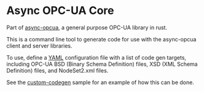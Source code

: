 # Async OPC-UA Core

Part of [async-opcua](https://crates.io/crates/async-opcua), a general purpose OPC-UA library in rust.

This is a command line tool to generate code for use with the async-opcua client and server libraries.

To use, define a [YAML](https://yaml.org/) configuration file with a list of code gen targets, including OPC-UA BSD (Binary Schema Definition) files, XSD (XML Schema Definition) files, and NodeSet2.xml files.

See the [custom-codegen](../samples/custom-codegen/) sample for an example of how this can be done.
